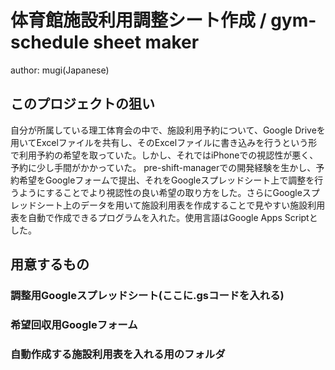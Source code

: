 # 体育館施設利用調整シート作成 / gym-schedule sheet maker
author: mugi(Japanese)

## このプロジェクトの狙い
自分が所属している理工体育会の中で、施設利用予約について、Google Driveを用いてExcelファイルを共有し、そのExcelファイルに書き込みを行うという形で利用予約の希望を取っていた。しかし、それではiPhoneでの視認性が悪く、予約に少し手間がかかっていた。
pre-shift-managerでの開発経験を生かし、予約希望をGoogleフォームで提出、それをGoogleスプレッドシート上で調整を行うようにすることでより視認性の良い希望の取り方をした。さらにGoogleスプレッドシート上のデータを用いて施設利用表を作成することで見やすい施設利用表を自動で作成できるプログラムを入れた。使用言語はGoogle Apps Scriptとした。

## 用意するもの
### 調整用Googleスプレッドシート(ここに.gsコードを入れる)

### 希望回収用Googleフォーム

### 自動作成する施設利用表を入れる用のフォルダ
